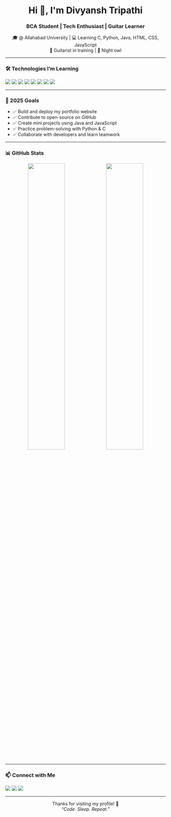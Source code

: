 <h1 align="center">Hi 👋, I'm Divyansh Tripathi</h1>
<h3 align="center">BCA Student | Tech Enthusiast | Guitar Learner</h3>

<p align="center">
  🎓 @ Allahabad University | 💻 Learning C, Python, Java, HTML, CSS, JavaScript <br>
  🎸 Guitarist in training | 🌙 Night owl <br>
</p>

---

### 🛠️ Technologies I’m Learning

<p align="left">
  <img src="https://img.shields.io/badge/C-00599C?style=for-the-badge&logo=c&logoColor=white" />
  <img src="https://img.shields.io/badge/Python-3776AB?style=for-the-badge&logo=python&logoColor=white" />
  <img src="https://img.shields.io/badge/Java-007396?style=for-the-badge&logo=java&logoColor=white" />
  <img src="https://img.shields.io/badge/HTML5-E34F26?style=for-the-badge&logo=html5&logoColor=white" />
  <img src="https://img.shields.io/badge/CSS3-1572B6?style=for-the-badge&logo=css3&logoColor=white" />
  <img src="https://img.shields.io/badge/JavaScript-F7DF1E?style=for-the-badge&logo=javascript&logoColor=black" />
  <img src="https://img.shields.io/badge/Git-F05032?style=for-the-badge&logo=git&logoColor=white" />
  <img src="https://img.shields.io/badge/GitHub-181717?style=for-the-badge&logo=github&logoColor=white" />
</p>

---

### 🎯 2025 Goals

- ✅ Build and deploy my portfolio website  
- ✅ Contribute to open-source on GitHub  
- ✅ Create mini projects using Java and JavaScript  
- ✅ Practice problem-solving with Python & C  
- ✅ Collaborate with developers and learn teamwork  

---

### 📊 GitHub Stats

<p align="center">
  <img src="https://github-readme-stats.vercel.app/api?username=yourusername&show_icons=true&theme=tokyonight" width="48%" />
  <img src="https://github-readme-streak-stats.herokuapp.com?user=yourusername&theme=tokyonight" width="48%" />
</p>

---

### 📫 Connect with Me

<p align="left">
  <a href="mailto:tripathidivyansh2182005@gmail.com"><img src="https://img.shields.io/badge/Gmail-D14836?style=for-the-badge&logo=gmail&logoColor=white" /></a>
  <a href="Might add later"><img src="https://img.shields.io/badge/LinkedIn-0A66C2?style=for-the-badge&logo=linkedin&logoColor=white" /></a>
  <a href="not available"><img src="https://img.shields.io/badge/Instagram-E4405F?style=for-the-badge&logo=instagram&logoColor=white" /></a>
</p>

---

<p align="center">
  Thanks for visiting my profile! 🌟<br/>
  <i>“Code. Sleep. Repeat.”</i>
</p>
